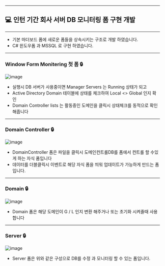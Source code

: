 
---
## 💻 인턴 기간 회사 서버 DB 모니터링 폼 구현 개발
---

* 기본 마더보드 폼에 새로운 폼들을 상속시키는 구조로 개발 하였습니다.
* C# 윈도우폼 과 MSSQL 로 구현 하였습니다.
---

### Window Form Monitering 첫 폼 🔒
![image](https://user-images.githubusercontent.com/80689135/185561570-4ca50b28-a7ab-44f9-a4c3-8792032e76e6.png)

* 실행시 DB 서버가 사용중이면 Manager Servers 는 Running 상태가 되고
* Active Directory Domain 테이블에 상태를 체크하여 Local <> Global 인지 확인
* Domain Controller lists 는 활동중인 도메인을 클릭시 상태체크를 동적으로 확인해줍니다
---
### Domain Controller 🔒
![image](https://user-images.githubusercontent.com/80689135/185563015-a16b8d9a-ac31-4da2-a8ae-45982c74dd21.png)



* DomainController 폼은 파일을 클릭시 도메인컨트롤DB를 폼에서 컨트롤 할 수있게 하는 자식 폼입니다
* 데이터를 더블클릭시 이벤트로 해당 자식 폼을 띄워 업데이트가 가능하게 만드는 폼입니다.
---

### Domain  🔒
![image](https://user-images.githubusercontent.com/80689135/185563332-bd1b878b-04c2-4074-92fa-d62653e8ad27.png)

* Domain 폼은 해당 도메인이 G / L 인지 변환 해주거나 또는 초기화 시켜줄때 사용합니다

---
### Server 🔒

![image](https://user-images.githubusercontent.com/80689135/185563719-7d0f97f1-0dc5-4f98-958a-3543518a6b0c.png)

* Server 폼은 위와 같은 구성으로 DB를 수정 과 모니터링 할 수 있는 폼입니다.
